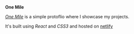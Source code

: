 **One Mile**

*[One Mile](https://onemile.netlify.app/)* is a simple protoflio where I showcase my projects.

It's built using *React* and *CSS3* and hosted on [netlify](https://onemile.netlify.app/)